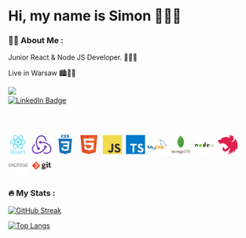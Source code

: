 <h1>
  Hi, my name is Simon 👋👨‍💻 
</h1>

### :man_technologist: About Me :

Junior React & Node JS Developer. 👨‍💻👋

Live in Warsaw 🏙️🌆🌇


<div id="header" direction="column" margin>
  <img src="https://media2.giphy.com/media/USV0ym3bVWQJJmNu3N/giphy.gif?cid=ecf05e47ixobiz1dfh31yx3igmy93sxmu424jgrme8jy0smo&rid=giphy.gif&ct=g" width="100"/>
  </div>
<div id="badges" >
  <a href="https://www.linkedin.com/in/szymon-jocek-343a26237/">
    <img src="https://img.shields.io/badge/LinkedIn-blue?style=for-the-badge&logo=linkedin&logoColor=white" alt="LinkedIn Badge"/>
  </a>
</div>
<div>
<img src="https://komarev.com/ghpvc/?username=Simoon234&style=flat-square&color=blue" alt=""/>
</div>

&nbsp;
&nbsp;


<div>
  <img src="https://github.com/devicons/devicon/blob/master/icons/react/react-original-wordmark.svg" title="React" alt="React" width="40" height="40"/>&nbsp;
  <img src="https://github.com/devicons/devicon/blob/master/icons/redux/redux-original.svg" title="Redux" alt="Redux " width="40" height="40"/>&nbsp;
  <img src="https://github.com/devicons/devicon/blob/master/icons/css3/css3-plain-wordmark.svg"  title="CSS3" alt="CSS" width="40" height="40"/>&nbsp;
  <img src="https://github.com/devicons/devicon/blob/master/icons/html5/html5-original.svg" title="HTML5" alt="HTML" width="40" height="40"/>&nbsp;
  <img src="https://github.com/devicons/devicon/blob/master/icons/javascript/javascript-original.svg" title="JavaScript" alt="JavaScript" width="40" height="40"/>&nbsp;
  <img src="https://github.com/devicons/devicon/blob/master/icons/typescript/typescript-original.svg" title="TypeScript" alt="TypeScript" width="40" height="40"/>
  <img src="https://github.com/devicons/devicon/blob/master/icons/mysql/mysql-original-wordmark.svg" title="MySQL"  alt="MySQL" width="40" height="40"/>&nbsp;
  <img src="https://github.com/devicons/devicon/blob/master/icons/mongodb/mongodb-original-wordmark.svg" title="MongoDB"  alt="MongoDb" width="40" height="40"/>&nbsp;
  <img src="https://github.com/devicons/devicon/blob/master/icons/nodejs/nodejs-original-wordmark.svg" title="NodeJS" alt="NodeJS" width="40" height="40"/>&nbsp;
  <img src="https://github.com/devicons/devicon/blob/master/icons/nestjs/nestjs-plain.svg" title="NestJs" alt="NestJs" width="40" height="40"/>&nbsp;
  <img src="https://github.com/devicons/devicon/blob/master/icons/express/express-original-wordmark.svg" title="Express" alt="Express" width="40" height="40"/>&nbsp;
  <img src="https://github.com/devicons/devicon/blob/master/icons/git/git-original-wordmark.svg" title="Git" **alt="Git" width="40" height="40"/>

</div>

### :fire: My Stats :

[![GitHub Streak](http://github-readme-streak-stats.herokuapp.com/?user=Simoon234&theme=dark&background=000000)](https://git.io/streak-stats)

[![Top Langs](https://github-readme-stats.vercel.app/api/top-langs/?username=Simoon234&layout=compact&theme=vision-friendly-dark)](https://github.com/anuraghazra/github-readme-stats)
